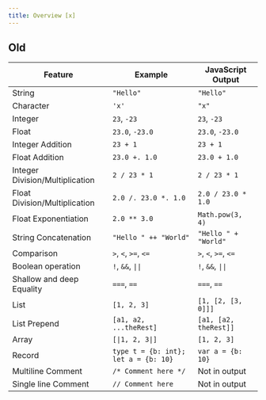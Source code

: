 ```yaml
---
title: Overview [x]
---
```


## Old

Feature                         | Example                              | JavaScript Output
--------------------------------|--------------------------------------|----------------------
String                          | `"Hello"`                            | `"Hello"`
Character                       | `'x'`                                | `"x"`
Integer                         | `23`, `-23`                          | `23`, `-23`
Float                           | `23.0`, `-23.0`                      | `23.0`, `-23.0`
Integer Addition                | `23 + 1`                             | `23 + 1`
Float Addition                  | `23.0 +. 1.0`                        | `23.0 + 1.0`
Integer Division/Multiplication | `2 / 23 * 1`                         | `2 / 23 * 1`
Float Division/Multiplication   | `2.0 /. 23.0 *. 1.0`                 | `2.0 / 23.0 * 1.0`
Float Exponentiation            | `2.0 ** 3.0`                         | `Math.pow(3, 4)`
String Concatenation            | `"Hello " ++ "World"`                | `"Hello " + "World"`
Comparison                      | `>`, `<`, `>=`, `<=`                 | `>`, `<`, `>=`, `<=`
Boolean operation               | `!`, `&&`, <code>&#124;&#124;</code> | `!`, `&&`, <code>&#124;&#124;</code>
Shallow and deep Equality       | `===`, `==`                          | `===`, `==`
List                            | `[1, 2, 3]`                          | `[1, [2, [3, 0]]]`
List Prepend                    | `[a1, a2, ...theRest]`               | `[a1, [a2, theRest]]`
Array                           | <code>[&#124;1, 2, 3&#124;]</code>   | <code>[1, 2, 3]</code>
Record                          | `type t = {b: int}; let a = {b: 10}` | `var a = {b: 10}`
Multiline Comment               | `/* Comment here */`                 | Not in output
Single line Comment             | `// Comment here`                    | Not in output
